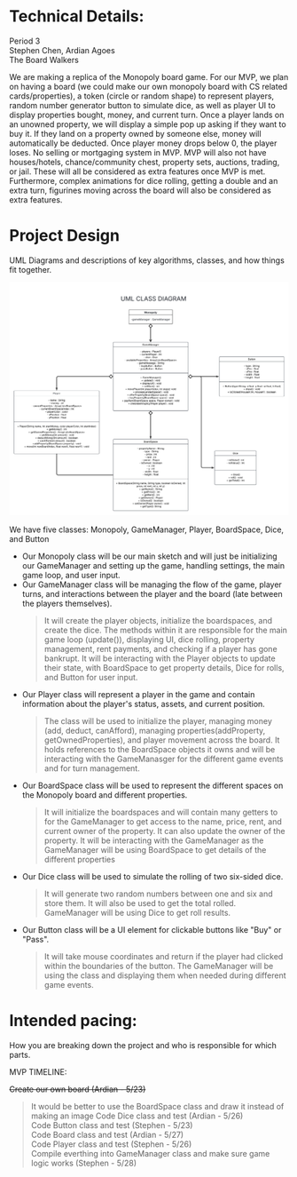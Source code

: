 
# Technical Details:

Period 3 <br>
Stephen Chen, Ardian Agoes <br>
The Board Walkers

We are making a replica of the Monopoly board game. For our MVP, we plan on having a board (we could make our own monopoly board with CS related cards/properties), a token (circle or random shape) to represent players, random number generator button to simulate dice, as well as player UI to display properties bought, money, and current turn. Once a player lands on an unowned property, we will display a simple pop up asking if they want to buy it. If they land on a property owned by someone else, money will automatically be deducted. Once player money drops below 0, the player loses. No selling or mortgaging system in MVP. MVP will also not have houses/hotels, chance/community chest, property sets, auctions, trading, or jail. These will all be considered as extra features once MVP is met. Furthermore, complex animations for dice rolling, getting a double and an extra turn, figurines moving across the board will also be considered as extra features.  


# Project Design

UML Diagrams and descriptions of key algorithms, classes, and how things fit together.

![UML DIAGRAM](MonopolyUML.png)

We have five classes: Monopoly, GameManager, Player, BoardSpace, Dice, and Button

* Our Monopoly class will be our main sketch and will just be initializing our GameManager and setting up the game, handling settings, the main game loop, and user input. <br>
* Our GameManager class will be managing the flow of the game, player turns, and interactions between the player and the board (late between the players themselves). <br>
    >It will create the player objects, initialize the boardspaces, and create the dice. The methods within it are responsible for the main game loop (update()), displaying UI, dice rolling, property management, rent payments, and checking if a player has gone bankrupt. It will be interacting with the Player objects to update their state, with BoardSpace to get property details, Dice for rolls, and Button for user input.
* Our Player class will represent a player in the game and contain information about the player's status, assets, and current position.
    >The class will be used to initialize the player, managing money (add, deduct, canAfford), managing properties(addProperty, getOwnedProperties), and player movement across the board. It holds references to the BoardSpace objects it owns and will be interacting with the GameManasger for the different game events and for turn management.
* Our BoardSpace class will be used to represent the different spaces on the Monopoly board and different properties.
    >It will initialize the boardspaces and will contain many getters to for the GameManager to get access to the name, price, rent, and current owner of the property. It can also update the owner of the property. It will be interacting with the GameManager as the GameManager will be using BoardSpace to get details of the different properties
* Our Dice class will be used to simulate the rolling of two six-sided dice.
    >It will generate two random numbers between one and six and store them. It will also be used to get the total rolled. GameManager will be using Dice to get roll results.
* Our Button class will be a UI element for clickable buttons like "Buy" or "Pass".
    >It will take mouse coordinates and return if the player had clicked within the boundaries of the button. The GameManager will be using the class and displaying them when needed during different game events.    


# Intended pacing:

How you are breaking down the project and who is responsible for which parts.

MVP TIMELINE:

~~Create our own board (Ardian - 5/23)~~ <br>
>It would be better to use the BoardSpace class and draw it instead of making an image
Code Dice class and test (Ardian - 5/26)<br>
Code Button class and test (Stephen - 5/23)<br>
Code Board class and test (Ardian - 5/27)<br>
Code Player class and test (Stephen - 5/26)<br>
Compile everthing into GameManager class and make sure game logic works (Stephen - 5/28)<br>
